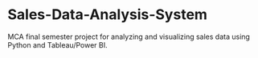 # Sales-Data-Analysis-System
MCA final semester project for analyzing and visualizing sales data using Python and Tableau/Power BI.
